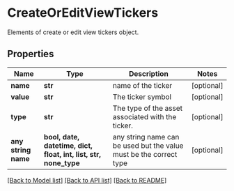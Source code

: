 # CreateOrEditViewTickers

Elements of create or edit view tickers object.

## Properties
Name | Type | Description | Notes
------------ | ------------- | ------------- | -------------
**name** | **str** | name of the ticker | [optional] 
**value** | **str** | The ticker symbol | [optional] 
**type** | **str** | The type of the asset associated with the ticker. | [optional] 
**any string name** | **bool, date, datetime, dict, float, int, list, str, none_type** | any string name can be used but the value must be the correct type | [optional]

[[Back to Model list]](../README.md#documentation-for-models) [[Back to API list]](../README.md#documentation-for-api-endpoints) [[Back to README]](../README.md)


